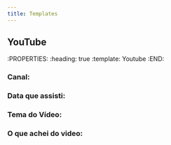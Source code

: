 ```yaml
---
title: Templates
---
```


## YouTube
:PROPERTIES:
:heading: true
:template: Youtube
:END:
### **Canal:**
### **Data que assisti:**
### **Tema do Vídeo:**
### **O que achei do video:**
